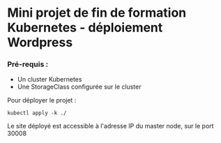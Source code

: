 # Mini projet de fin de formation Kubernetes - déploiement Wordpress

### Pré-requis :
* Un cluster Kubernetes
* Une StorageClass configurée sur le cluster

Pour déployer le projet :

`kubectl apply -k ./`

Le site déployé est accessible à l'adresse IP du master node, sur le port 30008